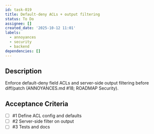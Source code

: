 ```yaml
---
id: task-019
title: Default‑deny ACLs + output filtering
status: To Do
assignee: []
created_date: '2025-10-12 11:01'
labels:
  - annoyances
  - security
  - backend
dependencies: []
---
```


## Description

<!-- SECTION:DESCRIPTION:BEGIN -->
Enforce default-deny field ACLs and server-side output filtering before diff/patch (ANNOYANCES.md #18; ROADMAP Security).
<!-- SECTION:DESCRIPTION:END -->

## Acceptance Criteria
<!-- AC:BEGIN -->
- [ ] #1 Define ACL config and defaults
- [ ] #2 Server-side filter on output
- [ ] #3 Tests and docs
<!-- AC:END -->
